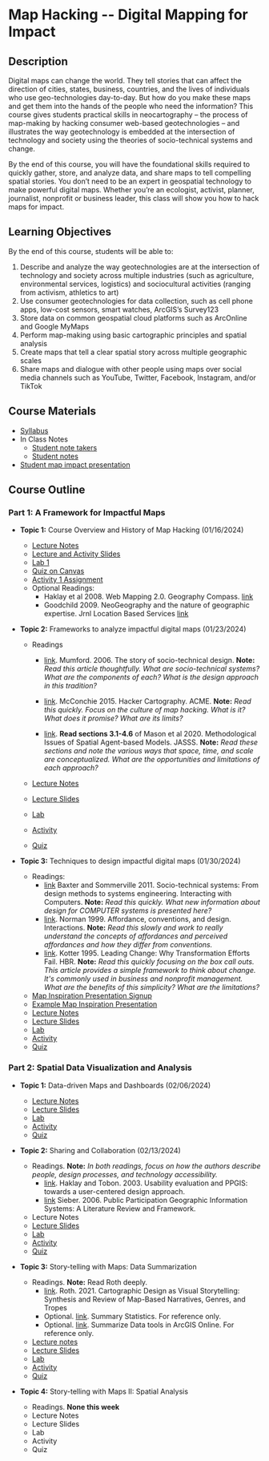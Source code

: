 # Map Hacking -- Digital Mapping for Impact

## Description

Digital maps can change the world. They tell stories that can affect the direction of cities, states, business, countries, and the lives of individuals who use geo-technologies day-to-day. But how do you make these maps and get them into the hands of the people who need the information? This course gives students practical skills in neocartography – the process of map-making by hacking consumer web-based geotechnologies – and illustrates the way geotechnology is embedded at the intersection of technology and society using the theories of socio-technical systems and change.

By the end of this course, you will have the foundational skills required to quickly gather, store, and analyze data, and share maps to tell compelling spatial stories. You don’t need to be an expert in geospatial technology to make powerful digital maps. Whether you’re an ecologist, activist, planner, journalist, nonprofit or business leader, this class will show you how to hack maps for impact.



## Learning Objectives

By the end of this course, students will be able to:
1.	Describe and analyze the way geotechnologies are at the intersection of technology and society across multiple industries (such as agriculture, environmental services, logistics) and sociocultural activities (ranging from activism, athletics to art)
2.	Use consumer geotechnologies for data collection, such as cell phone apps, low-cost sensors, smart watches, ArcGIS’s Survey123
3.	Store data on common geospatial cloud platforms such as ArcOnline and Google MyMaps
4.	Perform map-making using basic cartographic principles and spatial analysis
5.	Create maps that tell a clear spatial story across multiple geographic scales 
6.	Share maps and dialogue with other people using maps over social media channels such as YouTube, Twitter, Facebook, Instagram, and/or TikTok


## Course Materials
- [Syllabus](https://www.dropbox.com/scl/fi/wh4c1731hq72zvepmm0cb/GEOG3523_syllabus_in_person.docx?rlkey=v30drily9g0ct0sollnursj8b&dl=0)
- In Class Notes
  - [Student note takers](https://docs.google.com/spreadsheets/d/1LXTePmv203b_BeoKpW6iGAbs8MvA7miz2ojbqKX3EQk/edit?usp=drive_link)
  - [Student notes](https://docs.google.com/document/d/1AVYVFtF9tBi4w8hK0iNxkqCfJi6k9rusFYCVo6gvlYM/edit)
- [Student map impact presentation](https://docs.google.com/spreadsheets/d/1c4qGNcXkVMIrJODwFfpDhjDV2DI0jiTHq1GEgwWDAu0/edit?usp=drive_link)




## Course Outline

### Part 1: A Framework for Impactful Maps 
- **Topic 1:** Course Overview and History of Map Hacking (01/16/2024)
  - [Lecture Notes](https://www.dropbox.com/scl/fi/4py9uyxthxf2h6khqled4/01_Introduction_History_Digital-Mapping-Lecture-Notes.docx?rlkey=e44hqj66c6zx60tomi4zrzi5z&dl=0)
  - [Lecture and Activity Slides](https://www.dropbox.com/scl/fi/jyrzvt3f2yham4clofzmk/01_Introduction_History_Digital-Mapping-Lecture-Notes.pptx?rlkey=d97699b7dddz6ddjez6nkgwgf&dl=0)
  - [Lab 1](https://www.dropbox.com/scl/fi/dbryb9hk0nfyu5flx9gs6/01_Digital-Mapping-Lab-1.docx?rlkey=s29e4rlj4f2tc7the75knp9vh&dl=0)
  - [Quiz on Canvas](https://canvas.umn.edu/courses/423700/assignments/3734627)
  - [Activity 1 Assignment](https://canvas.umn.edu/courses/423700/assignments/3735006)
  - Optional Readings:
      - Haklay et al 2008. Web Mapping 2.0. Geography Compass. [link](https://www.dropbox.com/scl/fi/c3i4qygodp9nw3zkyiral/Haklay-et-al.-2008-Web-Mapping-2.0-The-Neogeography-of-the-GeoWeb.pdf?rlkey=xbsoyczyykc3l3pizyl4t9nbv&dl=0)
      - Goodchild 2009. NeoGeography and the nature of geographic expertise. Jrnl Location Based Services [link](https://www.dropbox.com/scl/fi/iabc28eqyknrbgfo975ky/Goodchild-2009-NeoGeography-and-the-nature-of-geographic-expertis.pdf?rlkey=4jj7jwysl3r2hm2ifq7ky12h8&dl=0)

- **Topic 2:** Frameworks to analyze impactful digital maps (01/23/2024)
  - Readings

    - [link](https://www.dropbox.com/scl/fi/5xn7hmj7n4hq0gkhiiq10/Mumford-2006-The-story-of-socio-technical-design-reflections-o.pdf?rlkey=0d1v8c8ue98uvog57rlsbpv16&dl=0).
    Mumford. 2006. The story of socio-technical design.
    **Note:** *Read this article thoughtfully. What are socio-technical systems? What are the components of each? What is the design approach in this tradition?* 
 
    - [link](https://www.dropbox.com/scl/fi/0dyaydlsvw227u1nm5z5z/McConchie-2015-Hacker-Cartography-Crowdsourced-Geography-OpenSt.pdf?rlkey=dhfi68lbwnq0j7zkpvr8hwvkx&dl=0).
      McConchie 2015. Hacker Cartography. ACME. **Note:** *Read this quickly. Focus on the culture of map hacking. What is it? What does it promise? What are its limits?*

    - [link](https://www.dropbox.com/scl/fi/snsvhn140kvjvfuep3vkl/Manson-et-al.-2020-Methodological-Issues-of-Spatial-Agent-Based-Model.pdf?rlkey=v5dy5o3l54p99mjqfq0nkq1x9&dl=0).
      **Read sections 3.1-4.6** of Mason et al 2020. Methodological Issues of Spatial Agent-based Models. JASSS. 
      **Note:** *Read these sections and note the various ways that space, time, and scale are conceptualized. What are the opportunities and limitations of each approach?*


  - [Lecture Notes](https://www.dropbox.com/scl/fi/fse1wi2rpm3tvc1etu3zd/02_Impact_Frameworks_Digital-Mapping-Lecture-Notes.docx?rlkey=rqijy2cul18qcu7vxfpe1k66g&dl=0)
  - [Lecture Slides](https://www.dropbox.com/scl/fi/cprtt0qw54ij2nym10ce7/02_Impact_Frameworks_Digital-Mapping-Lecture.pptx?rlkey=sre1v9xuy2gy1bq45dts3iw5d&dl=0)
  - [Lab](https://www.dropbox.com/scl/fi/z2qhtqdxssukjkc6fhyg1/02_Digital-Mapping-Lab-2.docx?rlkey=co34jpt8rjx41crb0edg380np&dl=0)
  - [Activity](https://www.dropbox.com/scl/fi/uhgp28mmf7w790q4fiyjs/02-Digital-Mapping-Activity-2-Assignment.docx?rlkey=jl6d160wxq8fowtl3h6644xmv&dl=0)
  - [Quiz](https://canvas.umn.edu/courses/423700/assignments/3751104)


- **Topic 3:** Techniques to design impactful digital maps (01/30/2024)
  - Readings:
    - [link](https://www.dropbox.com/scl/fi/m7iakzqewkk3ulhjaqz0r/Baxter-and-Sommerville-2011-Socio-technical-systems-From-design-methods-to-sy.pdf?rlkey=z07iu2k1gsqhsq1lz591028n9&dl=0)
      Baxter and Sommerville 2011. Socio-technical systems: From design methods to systems engineering. Interacting with Computers. **Note:** *Read this quickly. What new information about design for COMPUTER systems is presented here?*
    - [link](https://www.dropbox.com/scl/fi/vozwbzfkabgez1qndlt12/Norman-1999-Affordance-conventions-and-design.pdf?rlkey=95i589jb23crr7snc2lu5ehkt&dl=0). Norman 1999. Affordance, conventions, and design. Interactions. **Note:** *Read this slowly and work to really understand the concepts of affordances and perceived affordances and how they differ from conventions.*
    - [link](https://www.dropbox.com/scl/fi/u3mi9dhbayjbeqnquzmba/Kotter-1995-Leading-Change-Why-Transformation-Efforts-Fail.pdf?rlkey=wdabd6i9hmchj11p0z2o5ouym&dl=0).
      Kotter 1995. Leading Change: Why Transformation Efforts Fail. HBR. **Note:** *Read this quickly focusing on the box call outs. This article provides a simple framework to think about change. It's commonly used in business and nonprofit management. What are the benefits of this simplicity? What are the limitations?*
  - [Map Inspiration Presentation Signup](https://docs.google.com/spreadsheets/d/1c4qGNcXkVMIrJODwFfpDhjDV2DI0jiTHq1GEgwWDAu0/edit#gid=0)
  - [Example Map Inspiration Presentation](https://docs.google.com/presentation/d/1AmKitoWbCqK3ZeWPFVe1dm0KkKqUaknvkp1MQErbM9g/edit#slide=id.p)
  - [Lecture Notes](https://www.dropbox.com/scl/fi/n4h6g69jnptz0rva3jamn/03_Analysis_Techniques_Digital-Mapping-Lecture-Notes.docx?rlkey=e50rdkiohliuyds7p7sokra18&dl=0)
  - [Lecture Slides](https://www.dropbox.com/scl/fi/tz61yn681jhaw1uxwn5e3/03_Analysis_Techniques_Digital-Mapping-Lecture.pptx?rlkey=01lsxld5bft4ew542mhwmuuuh&dl=0)
  - [Lab](https://www.dropbox.com/scl/fi/sro66ks2r04zsrqjcrneq/03_Digital-Mapping-Lab-3.docx?rlkey=auiofxv7sf2bk23osce44pnlg&dl=0)
  - [Activity](https://www.dropbox.com/scl/fi/d2f1ezqcmi55v0f7x6odc/03-Digital-Mapping-Activity-3-Assignment.docx?rlkey=yba4d4b651tpk9g7jueuxj2rd&dl=0)
  - [Quiz](https://canvas.umn.edu/courses/423700/assignments/3759219)
 
### Part 2: Spatial Data Visualization and Analysis 
- **Topic 1:** Data-driven Maps and Dashboards (02/06/2024)
  - [Lecture Notes](https://www.dropbox.com/scl/fi/mj8zb35o70y6e48jzac5o/04_Data_driven_Map_Hacking-Lecture-Notes.docx?rlkey=zriccp6yeqyp5jojcw7a7ps7a&dl=0)
  - [Lecture Slides](https://www.dropbox.com/scl/fi/c1w8n3xruqrx3oyhdw87m/04_Data_driven_Map_Hacking.pptx?rlkey=gtwqc3aq7zea4vsdmxq6bn7i6&dl=0)
  - [Lab](https://www.dropbox.com/scl/fi/35fqfzxz7eajn9n5iws9s/04_Digital-Mapping-Lab-4.docx?rlkey=cjubdl2981f91q2i12mik6a8j&dl=0)
  - [Activity](https://www.dropbox.com/scl/fi/psscd1p8ggttrtzium8p2/04-Digital-Mapping-Activity-4-Assignment.docx?rlkey=x218af5mxusoo0xq32iwtt1sx&dl=0)
  - [Quiz](https://canvas.umn.edu/courses/423700/assignments/3765374)
 
- **Topic 2:** Sharing and Collaboration (02/13/2024)
  - Readings. **Note:** *In both readings, focus on how the authors describe people, design processes, and technology accessibility.*
    - [link](https://www.dropbox.com/scl/fi/l3uef0qmkausmxrqxqqw3/Haklay-and-Tob-n-2003-Usability-evaluation-and-PPGIS-towards-a-user-cen.pdf?rlkey=k4o31z86f3tdoouw7wwjmy11b&dl=0).
      Haklay and Tobon. 2003. Usability evaluation and PPGIS: towards a user-centered design approach.
    - [link](https://www.dropbox.com/scl/fi/ix9y35twm2d489gc1ur3z/Sieber-2006-Public-Participation-Geographic-Information-System.pdf?rlkey=y77d8s0anuwcdc031nb2tvlyo&dl=0)
      Sieber. 2006. Public Participation Geographic Information Systems: A Literature Review and Framework.
  - Lecture Notes
  - [Lecture Slides](https://www.dropbox.com/scl/fi/kg4w0s3ve18eayweatah0/05_Data_Sharing_and_Collaboration.pptx?rlkey=jxdoiwn58erb18gm3okdsi05f&dl=0)
  - [Lab](https://www.dropbox.com/scl/fi/4uleojszl33pi4pwffk27/05_Digital-Mapping-Lab-5.docx?rlkey=wsvwgppa8hywfjjwdjaehk50i&dl=0)
  - [Activity](https://www.dropbox.com/scl/fi/quhn4eq5cwdes7p7aemuz/05-Digital-Mapping-Activity-5Assignment.docx?rlkey=4ss1o5z3zpb6ngwnxl18i3u00&dl=0)
  - [Quiz](https://canvas.umn.edu/courses/423700/assignments/3771024)

- **Topic 3:** Story-telling with Maps: Data Summarization
  - Readings. **Note:** Read Roth deeply.
    - [link](https://www.dropbox.com/scl/fi/3p0kk00fcmd0spctndji6/Roth-2021-Cartographic-Design-as-Visual-Storytelling-Synthe.pdf?rlkey=9fdy4k9abm1ey8ckknsl7yjlo&dl=0).
      Roth. 2021. Cartographic Design as Visual Storytelling: Synthesis and Review of Map-Based Narratives, Genres, and Tropes
    - Optional. [link](https://doc.arcgis.com/en/arcgis-online/analyze/summary-statistics-mv.htm). Summary Statistics. For reference only.
    - Optional. [link](https://doc.arcgis.com/en/arcgis-online/analyze/aggregate-points-mv.htm). Summarize Data tools in ArcGIS Online. For reference only.
  - [Lecture notes](https://www.dropbox.com/scl/fi/ht1gwr2lfib0il54pddfg/06_storytelling-Lecture-Notes.docx?rlkey=1efkgaal95r0tpp6d2m12o5eh&dl=0)
  - [Lecture Slides](https://www.dropbox.com/scl/fi/c23c5o8chpumbj4sga0rt/06_data_storytelling_summarization.pptx?rlkey=ukoy3f9yclm2o7sjwpgh1fsz4&dl=0)
  - [Lab](https://www.dropbox.com/scl/fi/2s20hvc52vq64v3upkjwu/06_Digital-Mapping-Lab-6.docx?rlkey=ux1x7s7l3koxj69ktwgaiim9z&dl=0)
  - [Activity](https://www.dropbox.com/scl/fi/06ng3nurr1l99fe5erg55/06-Digital-Mapping-Activity-6-Assignment.docx?rlkey=kexfpgbmw00ojdmzfyyvwlr24&dl=0)
  - [Quiz](https://canvas.umn.edu/courses/423700/assignments/3775942)

- **Topic 4:** Story-telling with Maps II: Spatial Analysis
  - Readings. **None this week**
  - Lecture Notes
  - Lecture Slides
  - Lab
  - Activity
  - Quiz
